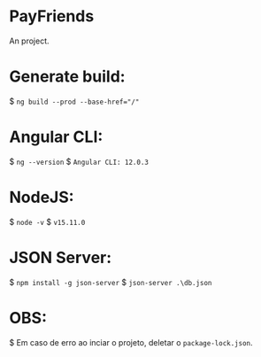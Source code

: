 # PayFriends
An project.

# Generate build:
$ `ng build --prod --base-href="/"`

# Angular CLI:
$ `ng --version`
$ `Angular CLI: 12.0.3`

# NodeJS:
$ `node -v`
$ `v15.11.0`

# JSON Server:
$ `npm install -g json-server`
$ `json-server .\db.json`

# OBS:
$ Em caso de erro ao inciar o projeto, deletar o `package-lock.json`.

